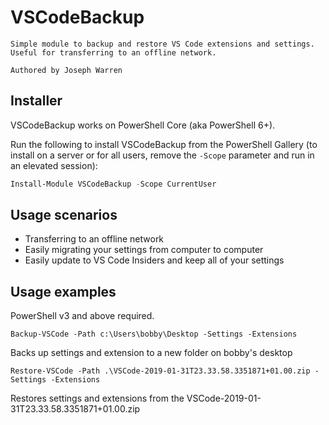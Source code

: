 # VSCodeBackup

    Simple module to backup and restore VS Code extensions and settings. Useful for transferring to an offline network.

    Authored by Joseph Warren

## Installer

VSCodeBackup works on PowerShell Core (aka PowerShell 6+). 

Run the following to install VSCodeBackup from the PowerShell Gallery (to install on a server or for all users, remove the `-Scope` parameter and run in an elevated session):

```powershell
Install-Module VSCodeBackup -Scope CurrentUser
```

## Usage scenarios

- Transferring to an offline network
- Easily migrating your settings from computer to computer
- Easily update to VS Code Insiders and keep all of your settings

## Usage examples

PowerShell v3 and above required.

`Backup-VSCode -Path c:\Users\bobby\Desktop -Settings -Extensions`

Backs up settings and extension to a new folder on bobby's desktop

`Restore-VSCode -Path .\VSCode-2019-01-31T23.33.58.3351871+01.00.zip -Settings -Extensions`

Restores settings and extensions from the VSCode-2019-01-31T23.33.58.3351871+01.00.zip
